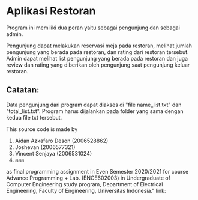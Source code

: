 # Aplikasi Restoran

Program ini memiliki dua peran yaitu sebagai pengunjung dan sebagai admin.

Pengunjung dapat melakukan reservasi meja pada restoran, melihat jumlah pengunjung yang berada pada restoran, dan rating dari restoran tersebut. Admin dapat melihat list pengunjung yang berada pada restoran dan juga review dan rating yang diberikan oleh pengunjung saat pengunjung keluar restoran. 

## Catatan:
Data pengunjung dari program dapat diakses di "file name_list.txt" dan "total_list.txt". Program harus dijalankan pada folder yang sama dengan kedua file txt tersebut.

This source code is made by 

  1. Aidan Azkafaro Deson (2006528862)
  2. Joshevan (2006577321)
  3. Vincent Senjaya (2006531024)
  4. aaa

as final programming assignment in Even Semester 2020/2021 for course Advance Programming + Lab. (ENCE602003) in Undergraduate of Computer Engineering study program, Department of Electrical Engineering, Faculty of Engineering, Universitas Indonesia."
link: 
